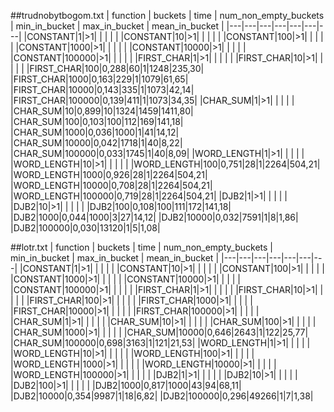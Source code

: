 
##trudnobytbogom.txt
| function | buckets | time | num_non_empty_buckets | min_in_bucket | max_in_bucket | mean_in_bucket |
|---|---|---|---|---|---|---|
|CONSTANT|1|\>1| | | | |
|CONSTANT|10|\>1| | | | |
|CONSTANT|100|\>1| | | | |
|CONSTANT|1000|\>1| | | | |
|CONSTANT|10000|\>1| | | | |
|CONSTANT|100000|\>1| | | | |
|FIRST_CHAR|1|\>1| | | | |
|FIRST_CHAR|10|\>1| | | | |
|FIRST_CHAR|100|0,288|60|1|1248|235,30|
|FIRST_CHAR|1000|0,163|229|1|1079|61,65|
|FIRST_CHAR|10000|0,143|335|1|1073|42,14|
|FIRST_CHAR|100000|0,139|411|1|1073|34,35|
|CHAR_SUM|1|\>1| | | | |
|CHAR_SUM|10|0,899|10|1324|1459|1411,80|
|CHAR_SUM|100|0,103|100|112|169|141,18|
|CHAR_SUM|1000|0,036|1000|1|41|14,12|
|CHAR_SUM|10000|0,042|1718|1|40|8,22|
|CHAR_SUM|100000|0,033|1745|1|40|8,09|
|WORD_LENGTH|1|\>1| | | | |
|WORD_LENGTH|10|\>1| | | | |
|WORD_LENGTH|100|0,751|28|1|2264|504,21|
|WORD_LENGTH|1000|0,926|28|1|2264|504,21|
|WORD_LENGTH|10000|0,708|28|1|2264|504,21|
|WORD_LENGTH|100000|0,719|28|1|2264|504,21|
|DJB2|1|\>1| | | | |
|DJB2|10|\>1| | | | |
|DJB2|100|0,108|100|111|172|141,18|
|DJB2|1000|0,044|1000|3|27|14,12|
|DJB2|10000|0,032|7591|1|8|1,86|
|DJB2|100000|0,030|13120|1|5|1,08|

##lotr.txt
| function | buckets | time | num_non_empty_buckets | min_in_bucket | max_in_bucket | mean_in_bucket |
|---|---|---|---|---|---|---|
|CONSTANT|1|\>1| | | | |
|CONSTANT|10|\>1| | | | |
|CONSTANT|100|\>1| | | | |
|CONSTANT|1000|\>1| | | | |
|CONSTANT|10000|\>1| | | | |
|CONSTANT|100000|\>1| | | | |
|FIRST_CHAR|1|\>1| | | | |
|FIRST_CHAR|10|\>1| | | | |
|FIRST_CHAR|100|\>1| | | | |
|FIRST_CHAR|1000|\>1| | | | |
|FIRST_CHAR|10000|\>1| | | | |
|FIRST_CHAR|100000|\>1| | | | |
|CHAR_SUM|1|\>1| | | | |
|CHAR_SUM|10|\>1| | | | |
|CHAR_SUM|100|\>1| | | | |
|CHAR_SUM|1000|\>1| | | | |
|CHAR_SUM|10000|0,646|2643|1|122|25,77|
|CHAR_SUM|100000|0,698|3163|1|121|21,53|
|WORD_LENGTH|1|\>1| | | | |
|WORD_LENGTH|10|\>1| | | | |
|WORD_LENGTH|100|\>1| | | | |
|WORD_LENGTH|1000|\>1| | | | |
|WORD_LENGTH|10000|\>1| | | | |
|WORD_LENGTH|100000|\>1| | | | |
|DJB2|1|\>1| | | | |
|DJB2|10|\>1| | | | |
|DJB2|100|\>1| | | | |
|DJB2|1000|0,817|1000|43|94|68,11|
|DJB2|10000|0,354|9987|1|18|6,82|
|DJB2|100000|0,296|49266|1|7|1,38|
